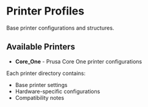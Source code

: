 # Printer Profiles

Base printer configurations and structures.

## Available Printers

- **Core_One** - Prusa Core One printer configurations

Each printer directory contains:

- Base printer settings
- Hardware-specific configurations
- Compatibility notes

